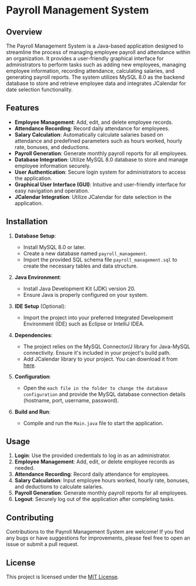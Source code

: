 # Payroll Management System

## Overview
The Payroll Management System is a Java-based application designed to streamline the process of managing employee payroll and attendance within an organization. It provides a user-friendly graphical interface for administrators to perform tasks such as adding new employees, managing employee information, recording attendance, calculating salaries, and generating payroll reports. The system utilizes MySQL 8.0 as the backend database to store and retrieve employee data and integrates JCalendar for date selection functionality.

## Features
- **Employee Management**: Add, edit, and delete employee records.
- **Attendance Recording**: Record daily attendance for employees.
- **Salary Calculation**: Automatically calculate salaries based on attendance and predefined parameters such as hours worked, hourly rate, bonuses, and deductions.
- **Payroll Generation**: Generate monthly payroll reports for all employees.
- **Database Integration**: Utilize MySQL 8.0 database to store and manage employee information securely.
- **User Authentication**: Secure login system for administrators to access the application.
- **Graphical User Interface (GUI)**: Intuitive and user-friendly interface for easy navigation and operation.
- **JCalendar Integration**: Utilize JCalendar for date selection in the application.

## Installation
1. **Database Setup**:
   - Install MySQL 8.0 or later.
   - Create a new database named `payroll_management`.
   - Import the provided SQL schema file `payroll_management.sql` to create the necessary tables and data structure.

2. **Java Environment**:
   - Install Java Development Kit (JDK) version 20.
   - Ensure Java is properly configured on your system.

3. **IDE Setup** (Optional):
   - Import the project into your preferred Integrated Development Environment (IDE) such as Eclipse or IntelliJ IDEA.

4. **Dependencies**:
   - The project relies on the MySQL Connector/J library for Java-MySQL connectivity. Ensure it's included in your project's build path.
   - Add JCalendar library to your project. You can download it from [here](https://toedter.com/jcalendar/).

5. **Configuration**:
   - Open the `each file in the folder to change the database configuration` and provide the MySQL database connection details (hostname, port, username, password).

6. **Build and Run**:
   - Compile and run the `Main.java` file to start the application.

## Usage
1. **Login**: Use the provided credentials to log in as an administrator.
2. **Employee Management**: Add, edit, or delete employee records as needed.
3. **Attendance Recording**: Record daily attendance for employees.
4. **Salary Calculation**: Input employee hours worked, hourly rate, bonuses, and deductions to calculate salaries.
5. **Payroll Generation**: Generate monthly payroll reports for all employees.
6. **Logout**: Securely log out of the application after completing tasks.

## Contributing
Contributions to the Payroll Management System are welcome! If you find any bugs or have suggestions for improvements, please feel free to open an issue or submit a pull request.

## License
This project is licensed under the [MIT License](LICENSE).
